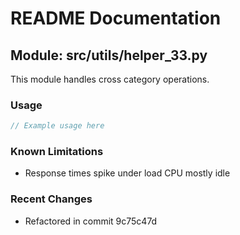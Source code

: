 # README Documentation

## Module: src/utils/helper_33.py

This module handles cross category operations.

### Usage

```java
// Example usage here
```

### Known Limitations

- Response times spike under load CPU mostly idle

### Recent Changes

- Refactored in commit 9c75c47d

